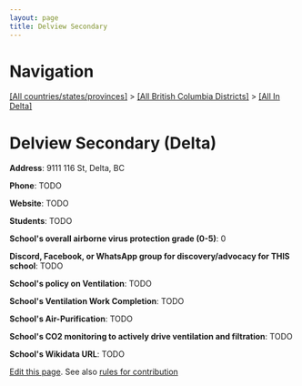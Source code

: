 ```yaml
---
layout: page
title: Delview Secondary
---
```

# Navigation

[[All countries/states/provinces]](../../..) > [[All British Columbia Districts]](../..) > [[All In Delta]](..)

# Delview Secondary (Delta)

**Address**: 9111 116 St, Delta, BC

**Phone**: TODO

**Website**: TODO

**Students**: TODO

**School's overall airborne virus protection grade (0-5)**: 0

**Discord, Facebook, or WhatsApp group for discovery/advocacy for THIS school**: TODO

**School's policy on Ventilation**: TODO

**School's Ventilation Work Completion**: TODO

**School's Air-Purification**: TODO

**School's CO2 monitoring to actively drive ventilation and filtration**: TODO

**School's Wikidata URL**: TODO


[Edit this page](https://github.com/ventilate-schools/BC/edit/main/./Delta/Delview_Secondary.md). See also [rules for contribution](../../../contribution-rules/)